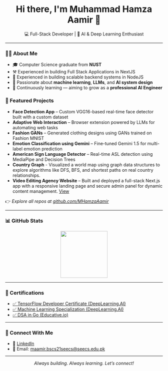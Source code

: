 <h1 align="center">Hi there, I'm Muhammad Hamza Aamir 👋</h1>

<p align="center">
  💻 Full-Stack Developer | 🤖 AI & Deep Learning Enthusiast
</p>

---

### 👨‍💻 About Me

- 🎓 Computer Science graduate from **NUST**
- ⚒️ Experienced in building Full Stack Applications in NextJS
- 🔧 Experienced in building scalable backend systems in NodeJS
- 🤖 Passionate about **machine learning**, **LLMs**, and **AI system design**
- 🧠 Continuously learning — aiming to grow as a **professional AI Engineer**

### 📂 Featured Projects

<!-- You can later fill in the links and summaries -->

- **Face Detection App** – Custom VGG16-based real-time face detector built with a custom dataset 
- **Adaptive Web Interaction** – Browser extension powered by LLMs for automating web tasks  
- **Fashion GANs** – Generated clothing designs using GANs trained on Fashion MNIST  
- **Emotion Classification using Gemini** – Fine-tuned Gemini 1.5 for multi-label emotion prediction  
- **American Sign Language Detector** – Real-time ASL detection using MediaPipe and Decision Trees  
- **Country Graph** - Visualized a world map using graph data structures to explore algorithms like DFS, BFS, and shortest paths on real country relationships.
- **Video Editing Agency Website** – Built and deployed a full-stack Next.js app with a responsive landing page and secure admin panel for dynamic content management. [View](https://thepremieredits.com/) 

👉 *Explore all repos at [github.com/MHamzaAamir](https://github.com/MHamzaAamir?tab=repositories)*

---

### 📊 GitHub Stats

<p align="center">
<!--   <img src="https://github-readme-stats.vercel.app/api?username=MHamzaAamir&show_icons=true&theme=tokyonight" height="150" /> -->
  <img src="https://github-readme-stats.vercel.app/api/top-langs/?username=MHamzaAamir&layout=compact&theme=tokyonight" height="150" />
</p>

---

### 📜 Certifications

- [✅ TensorFlow Developer Certificate (DeepLearning.AI)](https://www.coursera.org/account/accomplishments/specialization/H5106SNX36Y6)
- [✅ Machine Learning Specialization (DeepLearning.AI)](https://coursera.org/share/438b9d58b66c33aca494ed219b90406d)
- [✅ DSA in Go (Educative.io)](https://www.educative.io/verify-certificate/VmBEWXTX02xBz4PNytEOqLWlnk3DCr)

---

### 🤝 Connect With Me

- 💼 [LinkedIn](https://linkedin.com/in/hamzaAamirDev)
- 📧 Email: maamir.bscs21seecs@seecs.edu.pk

---

<p align="center"><i>Always building. Always learning. Let’s connect!</i></p>
